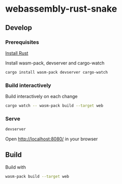 # webassembly-rust-snake

## Develop

### Prerequisites

[Install Rust](https://www.rust-lang.org/tools/install)

Install wasm-pack, devserver and cargo-watch

```bash
cargo install wasm-pack devserver cargo-watch
```

### Build interactively

Build interactively on each change

```bash
cargo watch -- wasm-pack build --target web
```

### Serve

```bash
devserver
```

Open [http://localhost:8080/](http://localhost:8080/) in your browser

## Build

Build with

```bash
wasm-pack build --target web
```
